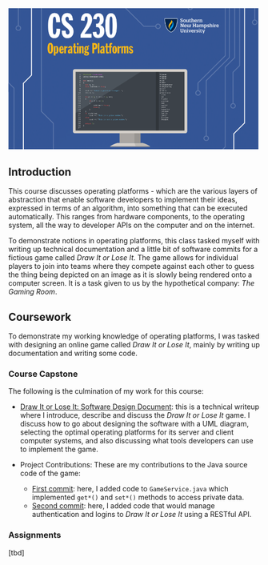 
<img src="./banner.png" width="500px" />

## Introduction

This course discusses operating platforms - which are the various layers of abstraction that enable software developers to implement their ideas, expressed in terms of an algorithm, into something that can be executed automatically. This ranges from hardware components, to the operating system, all the way to developer APIs on the computer and on the internet.

To demonstrate notions in operating platforms, this class tasked myself with writing up technical documentation and a little bit of software commits for a fictious game called _Draw It or Lose It_. The game allows for individual players to join into teams where they compete against each other to guess the thing being depicted on an image as it is slowly being rendered onto a computer screen. It is a task given to us by the hypothetical company: _The Gaming Room_. 

## Coursework

To demonstrate my working knowledge of operating platforms, I was tasked with designing an online game called _Draw It or Lose It_, mainly by writing up documentation and writing some code. 

### Course Capstone

The following is the culmination of my work for this course:

* [Draw It or Lose It: Software Design Document](./final.pdf): this is a technical writeup where I introduce, describe and discuss the _Draw It or Lose It_ game. I discuss how to go about designing the software with a UML diagram, selecting the optimal operating platforms for its server and client computer systems, and also discussing what tools developers can use to implement the game.

* Project Contributions: These are my contributions to the Java source code of the game:
    * [First commit](./software/module2): here, I added code to ``GameService.java`` which implemented ``get*()`` and ``set*()`` methods to access private data.
    * [Second commit](./software/gameauth.zip_expanded): here, I added code that would manage authentication and logins to _Draw It or Lose It_ using a RESTful API.

### Assignments

[tbd]

